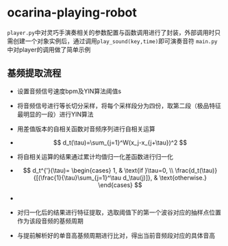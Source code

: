 # ocarina-playing-robot
`player.py`中对灵巧手演奏相关的参数配置与函数调用进行了封装，外部调用时只需创建一个对象实例后，通过调用`play_sound(key,time)`即可演奏音符
`main.py`中对player的调用做了简单示例

## 基频提取流程
  - 设置音频信号速度bpm及YIN算法阈值s

  - 将音频信号进行等长切分采样，将每个采样段分为四份，取第二段（极品特征最明显的一段）进行YIN算法

  - 用差值版本的自相关函数对音频序列进行自相关运算
    
  - $$
    d_t(\tau)=\sum_{j=1}^W(x_j-x_{j+\tau})^2
    $$
    
  - 将自相关运算的结果通过累计均值归一化差函数进行归一化

  - $$
    d_t^{'}(\tau)=
    \begin{cases}
    1, & \text{if }\tau=0, \\
    \frac{d_t(\tau)}{[(\frac{1}{\tau}\sum_{j=1}^\tau d_\tau(j)]}, & \text{otherwise.}
    \end{cases}
    $$

  - 

  - 对归一化后的结果进行特征提取，选取阈值下的第一个波谷对应的抽样点位置作为该段音频的基频周期

  - 与提前解析好的单音高基频周期进行比对，得出当前音频段对应的具体音高
